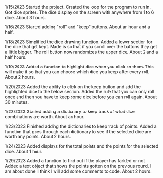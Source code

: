 1/15/2023
Started the project. Created the loop for the program to run in. Got dice sprites. The dice display on the screen with anywhere from 1 to 6 dice. About 3 hours.

1/16/2023
Started adding "roll" and "keep" buttons. About an hour and a half.

1/18/2023
Simplified the dice drawing function. Added a lower section for the dice that get kept. Made is so that if you scroll over the buttons they get a little bigger. The roll button now randomizes the upper dice. About 2 and a half hours.

1/19/2023
Added a function to highlight dice when you click on them. This will make it so that you can choose which dice you keep after every roll. About 2 hours.

1/20/2023
Added the ability to click on the keep button and add the highlighted dice to the below section. Added the rule that you can only roll once and then you have to keep some dice before you can roll again. About 30 minutes.

1/22/2023
Started adding a dictionary to keep track of what dice combinations are worth. About an hour.

1/23/2023
Finished adding the dictionaries to keep track of points. Added a function that goes through each dictionary to see if the selected dice are worth any points. About 2 hours.

1/24/2023
Added displays for the total points and the points for the selected dice. About 1 hour.

1/29/2023
Added a function to find out if the player has farkled or not. Added a text object that shows the points gotten on the previous round. I am about done. I think I will add some comments to code. About 2 hours.
